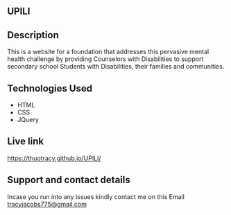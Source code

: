 ## UPILI

## Description

This is a website for a foundation that addresses this pervasive mental health challenge by providing Counselors with Disabilities to support secondary school Students with Disabilities, their families and communities.

## Technologies Used
* HTML
* CSS
* JQuery

## Live link
https://thuotracy.github.io/UPILI/


## Support and contact details

Incase you run into any issues kindly contact me on this Email tracyjacobs775@gmail.com
